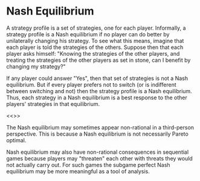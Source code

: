 # Nash Equilibrium

A strategy profile is a set of strategies, one for each player. Informally, a strategy profile is a Nash equilibrium if no player can do better by unilaterally changing his strategy. To see what this means, imagine that each player is told the strategies of the others. Suppose then that each player asks himself: "Knowing the strategies of the other players, and treating the strategies of the other players as set in stone, can I benefit by changing my strategy?"

If any player could answer "Yes", then that set of strategies is not a Nash equilibrium. But if every player prefers not to switch (or is indifferent between switching and not) then the strategy profile is a Nash equilibrium. Thus, each strategy in a Nash equilibrium is a best response to the other players' strategies in that equilibrium.

<<>>

The Nash equilibrium may sometimes appear non-rational in a third-person perspective. This is because a Nash equilibrium is not necessarily Pareto optimal.

Nash equilibrium may also have non-rational consequences in sequential games because players may "threaten" each other with threats they would not actually carry out. For such games the subgame perfect Nash equilibrium may be more meaningful as a tool of analysis.